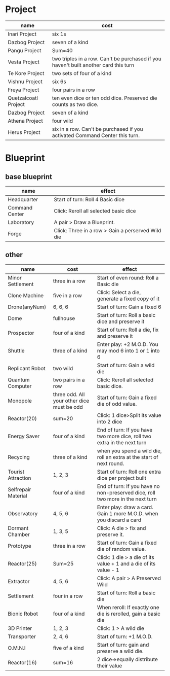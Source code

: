 # Project

| name                 | cost                                                         |
| -------------------- | ------------------------------------------------------------ |
| Inari Project        | six 1s                                                       |
| Dazbog Project       | seven of a kind                                              |
| Pangu Project        | Sum=40                                                       |
| Vesta Project        | two triples in a row. Can't be purchased if you haven't built another card this turn |
| Te Kore Project      | two sets of four of a kind                                   |
| Vishnu Project       | six 6s                                                       |
| Freya Project        | four pairs in a row                                          |
| Quetzalcoatl Project | ten even dice or ten odd dice. Preserved die counts as two dice. |
| Dazbog Project       | seven of a kind                                              |
| Athena Project       | four wild                                                    |
| Herus Project        | six in a row. Can't be purchased if you activated Command Center this turn. |



# Blueprint

## base blueprint

| name           | effect                                            |
| -------------- | ------------------------------------------------- |
| Headquarter    | Start of turn: Roll 4 Basic dice                  |
| Command Center | Click: Reroll all selected basic dice             |
| Laboratory     | A pair > Draw a Blueprint.                        |
| Forge          | Click: Three in a row > Gain a perserved Wild die |



## other

| name                | cost                                       | effect                                                       |
| ------------------- | ------------------------------------------ | ------------------------------------------------------------ |
| Minor Settlement    | three in a row                             | Start of even round: Roll a Basic die                        |
| Clone Machine       | five in a row                              | Click: Select a die, generate a fixed copy of it             |
| Drone(anyNum)       | 6, 6, 6                                    | Start of turn: Gain a fixed 6                                |
| Dome                | fullhouse                                  | Start of turn: Roll a basic dice and preserve it             |
| Prospector          | four of a kind                             | Start of turn: Roll a die, fix and preserve it               |
| Shuttle             | three of a kind                            | Enter play: +2 M.O.D. You may mod 6 into 1 or 1 into 6       |
| Replicant Robot     | two wild                                   | Start of turn: Gain a wild die                               |
| Quantum Computer    | two pairs in a row                         | Click: Reroll all selected basic dice.                       |
| Monopole            | three odd. All your other dice must be odd | Start of turn: Gain a fixed die of odd value.                |
| Reactor(20)         | sum=20                                     | Click: 1 dice>Split its value into 2 dice                    |
| Energy Saver        | four of a kind                             | End of turn: If you have two more dice, roll two extra in the next turn |
| Recycing            | three of a kind                            | when you spend a wild die, roll an extra at the start of next round. |
| Tourist Attraction  | 1, 2, 3                                    | Start of turn: Roll one extra dice per project built         |
| Selfrepair Material | four of a kind                             | End of turn: If you have no non-preserved dice, roll two more in the next turn |
| Observatory         | 4, 5, 6                                    | Enter play: draw a card. Gain 1 more M.O.D. when you discard a card |
| Dormant Chamber     | 1, 3, 5                                    | Click: A die > fix and preserve it.                          |
| Prototype           | three in a row                             | Start of turn: Gain a fixed die of random value.             |
| Reactor(25)         | Sum=25                                     | Click: 1 die > a die of its value + 1 and a die of its value - 1 |
| Extractor           | 4, 5, 6                                    | Click: A pair > A Preserved Wild                             |
| Settlement          | four in a row                              | Start of turn: Roll a basic die                              |
| Bionic Robot        | four of a kind                             | When reroll: If exactly one die is rerolled, gain a basic die |
| 3D Printer          | 1, 2, 3                                    | Click: 1 > A wild die                                        |
| Transporter         | 2, 4, 6                                    | Start of turn: +1 M.O.D.                                     |
| O.M.N.I             | five of a kind                             | Start of turn: gain and preserve a wild die.                 |
| Reactor(16)         | sum=16                                     | 2 dice=>equally distribute their value                       |

